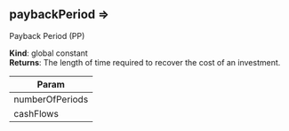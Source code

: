 
## paybackPeriod ⇒
Payback Period (PP)

**Kind**: global constant  
**Returns**: The length of time required to recover the cost of an
 investment.  

| Param |
| --- |
| numberOfPeriods | 
| cashFlows | 

